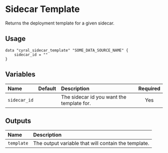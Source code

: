 # Sidecar Template

Returns the deployment template for a given sidecar.

## Usage

```hcl
data "cyral_sidecar_template" "SOME_DATA_SOURCE_NAME" {
    sidecar_id = ""
}
```

## Variables

|  Name         |  Default  |  Description                                               | Required |
|:--------------|:---------:|:-----------------------------------------------------------|:--------:|
| `sidecar_id`  |           | The sidecar id you want the template for.                  | Yes      |


## Outputs

|  Name        |  Description                                                        |
|:-------------|:--------------------------------------------------------------------|
| `template`   |  The output variable that will contain the template.                | 